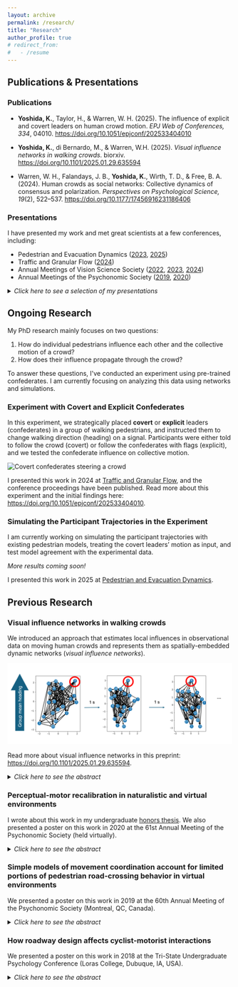 ```yaml
---
layout: archive
permalink: /research/
title: "Research"
author_profile: true
# redirect_from:
#   - /resume
---
```


## Publications & Presentations

### Publications
* **Yoshida, K.**, Taylor, H., & Warren, W. H. (2025). The influence of explicit and covert leaders on human crowd motion. *EPJ Web of Conferences, 334*, 04010. https://doi.org/10.1051/epjconf/202533404010  
 
* **Yoshida, K.**, di Bernardo, M., & Warren, W.H. (2025). *Visual influence networks in walking crowds*. biorxiv. https://doi.org/10.1101/2025.01.29.635594  

* Warren, W. H., Falandays, J. B., **Yoshida, K.**, Wirth, T. D., & Free, B. A. (2024). Human crowds as social networks: Collective dynamics of consensus and polarization. *Perspectives on Psychological Science, 19*(2), 522–537. https://doi.org/10.1177/17456916231186406

### Presentations
I have presented my work and met great scientists at a few conferences, including:
* Pedestrian and Evacuation Dynamics ([2023](https://corbetta.phys.tue.nl/publ/ped2023-program.pdf), [2025](https://www.ped25.cz))
* Traffic and Granular Flow ([2024](https://tgf2024.sciencesconf.org))
* Annual Meetings of Vision Science Society ([2022](https://doi.org/10.1167/jov.22.14.3628), [2023](https://doi.org/10.1167/jov.23.9.5175), [2024](https://doi.org/10.1167/jov.24.10.1325))
* Annual Meetings of the Psychonomic Society ([2019](https://www.psychonomic.org/page/2019annualmeeting), [2020](https://www.psychonomic.org/page/2020annualmeeting))

<details>
  <summary><em>Click here to see a selection of my presentations</em></summary>
  <ul>
    <li><strong>Yoshida, K.</strong>, Feldmann, S., &amp; Warren, W.H. (2025, September 11). <em>Simulating and Quantifying the Influence of Covert and Explicit Leaders on Human Crowd Motion</em> [Conference session]. Pedestrian and Evacuation Dynamics 2025, Prague, Czech.</li>
    <li><strong>Yoshida, K.</strong>, Taylor, H., &amp; Warren, W.H. (2024, December 4). <em>The Influence of Explicit and Covert Leaders on Human Crowd Motion</em> [Conference session]. Traffic and Granular Flow 2024, Lyon, France.</li>
    <li><strong>Yoshida, K.</strong>, Taylor, H., &amp; Warren, W. H. (2024). Can covert and explicit “leaders” steer and split real human crowds? <em>Journal of Vision, 24</em>(10), 1325–1325. https://doi.org/10.1167/jov.24.10.1325 (Poster presented for the Annual Meeting of the Vision Science Society, 2024, in St. Pete Beach, FL, USA).</li>
    <li><strong>Yoshida, K.</strong>, &amp; Warren, W. H. (2023, June 28). <em>Structural analysis and topological manipulation of visual influence networks in walking crowds</em> [Conference session]. Pedestrian and Evacuation Dynamics 2023, Eindhoven, Netherlands.</li>
    <li><strong>Yoshida, K.</strong>, &amp; Chihak, B. (2020, November 21). <em>The transfer of perceptual-motor recalibration between virtual and naturalistic environments</em> [Poster presentation]. 61st Annual Meeting of the Psychonomic Society, held virtually.</li>
    <li>Chihak, B., <strong>Yoshida, K.</strong>, &amp; Bordwell, J. (2019, November 15). <em>Simple models of movement coordination account for limited portions of pedestrian road-crossing behavior in virtual environments</em> [Poster presentation]. 60th Annual Meeting of the Psychonomic Society, Montreal, QC, Canada.</li>
    <li><strong>Yoshida, K.</strong>, Shrestha, A., &amp; Chihak, B. (2018, November 10). <em>How roadway design affects cyclist-motorist interactions</em> [Poster presentation]. 2018 <a href="https://www.coe.edu/academics/majors-areas-study/psychology/tri-state-undergraduate-research-psychology-conference">Tri-State Undergraduate Psychology Conference</a>, Loras College, Dubuque, IA, USA.</li>
  </ul>
</details>

## Ongoing Research

My PhD research mainly focuses on two questions:
1. How do individual pedestrians influence each other and the collective motion of a crowd?
2. How does their influence propagate through the crowd?

To answer these questions, I've conducted an experiment using pre-trained confederates. I am currently focusing on analyzing this data using networks and simulations.

### Experiment with Covert and Explicit Confederates

In this experiment, we strategically placed **covert** or **explicit** leaders (confederates) in a group of walking pedestrians, and instructed them to change walking direction (heading) on a signal. Participants were either told to follow the crowd (covert) or follow the confederates with flags (explicit), and we tested the confederate influence on collective motion.

![Covert confederates steering a crowd](/images/confederate_steer.png)

I presented this work in 2024 at [Traffic and Granular Flow](https://tgf2024.sciencesconf.org), and the conference proceedings have been published. Read more about this experiment and the initial findings here: https://doi.org/10.1051/epjconf/202533404010.

### Simulating the Participant Trajectories in the Experiment

I am currently working on simulating the participant trajectories with existing pedestrian models, treating
the covert leaders’ motion as input, and test model agreement with the experimental data.

*More results coming soon!*

I presented this work in 2025 at [Pedestrian and Evacuation Dynamics](https://www.ped25.cz).

## Previous Research

### Visual influence networks in walking crowds

We introduced an approach that estimates local influences in observational data on moving human crowds and represents them as spatially-embedded dynamic networks (*visual influence networks*).

![Dynamics of visual influence networks](/images/networks.png)

Read more about visual influence networks in this preprint: https://doi.org/10.1101/2025.01.29.635594.

<details>
  <summary><em>Click here to see the abstract</em></summary>
  <div style="margin-left: 1em;">
    Collective motion in human crowds has been understood as a self-organizing phenomenon that is generated from local visual interactions between neighboring pedestrians. To analyze these interactions, we introduce an approach that estimates local influences in observational data on moving human crowds and represents them as spatially-embedded dynamic networks (visual influence networks). We analyzed data from a human “swarm” experiment (N = 10, 16, 20) in which participants were instructed to walk about the tracking area while staying together as a group. We reconstructed the network every 0.5 seconds using Time-Dependent Delayed Correlation (TDDC). Using novel network measures of local and global leadership (direct influence and branching influence), we find that both measures strongly depend on an individual’s spatial position within the group, yielding similar but distinctive leadership gradients from the front to the back. There was also a strong linear relationship between individual influence and front-back position in the crowd. The results reveal that influence is concentrated in specific positions in a crowd, a fact that could be exploited by individuals seeking to lead collective crowd motion.
  </div>
</details>

### Perceptual-motor recalibration in naturalistic and virtual environments
<!-- **TODO: summary** -->

I wrote about this work in my undergraduate [honors thesis](https://coecollege.on.worldcat.org/oclc/1258120465).
We also presented a poster on this work in 2020 at the 61st Annual Meeting of the Psychonomic Society (held virtually).
<!-- See the published abstract [here](https://cdn.ymaws.com/www.psychonomic.org/resource/resmgr/annual_meeting/2020_meeting/2020_abstract_book/ps20_abstracts_11_19_2020.pdf#page=247) (poster 3015). -->

<details>
  <summary><em>Click here to see the abstract</em></summary>
  <div style="margin-left: 1em;">
  The way people learn to interact with the physical world can be conceptualized as a perception-action loop. For new situations, existing schemes are used to make predictions, take actions, and adjust actions based on the feedback. Through this system, people can adapt their motions, such as walking and turning, as environmental conditions change. This locomotive recalibration has been investigated in several experiments in the naturalistic environment. However, there has been less research examining recalibration effects in immersive virtual environments which allow for studies with lower costs and smaller facilities. Further experiments in virtual environments are necessary in order to gain a better understanding of the processes underlying recalibration effects. The present research investigated (1) how perceptions and actions work together and (2) how people respond differently to virtual and naturalistic environments. Specifically, it examined whether a recalibration effect created in a virtual environment had the same characteristics as rotational locomotion in the naturalistic environment. It followed the designs of previous experiments in naturalistic environments and consisted of a pre-test, recalibration phase, and a post-test. The results indicated that there is the same recalibration effect in naturalistic and virtual environments, and rotational recalibration effects transfer between naturalistic and virtual contexts.
  </div>
</details>


### Simple models of movement coordination account for limited portions of pedestrian road-crossing behavior in virtual environments
<!-- **TODO: summary** -->

We presented a poster on this work in 2019 at the 60th Annual Meeting of the Psychonomic Society (Montreal, QC, Canada).
<!-- See the published abstract [here](https://cdn.ymaws.com/www.psychonomic.org/resource/resmgr/annual_meeting/2019_meeting/ps2019annualmeeting-FINAL.pdf#page=206) (poster 2194). -->

<details>
  <summary><em>Click here to see the abstract</em></summary>
  <div style="margin-left: 1em;">
  The ability to coordinate self-movement with the movements of other objects is an important survival skill. Movement coordination tasks such as navigating across a busy intersection have high consequences for failure. Critical to reducing the injury rates of roadway users is understanding what perceptual information and movement control strategies individuals use to cross heavily trafficked streets. A number of models of movement control have proposed simple perceptual mechanisms to explain how humans coordinate self- and object-movement. However previous research in virtual environments has shown that no movement strategy based on a single perceptual variable adequately describes how drivers, bicyclists, and pedestrians cross through gaps in traffic. Instead, findings suggest that people crossing busy intersections are employing complex road-crossing strategies that are likely the product of a number of perceptual processes. In the current study, participants were asked to walk through target gaps in a single lane of bicycle traffic presented in a virtual environment. Preliminary results suggest that pedestrian road-crossing behavior may consist of a predictable combination of simple movement control strategies.
  </div>
</details>


### How roadway design affects cyclist-motorist interactions
<!-- **TODO: summary** -->

We presented a poster on this work in 2018 at the Tri-State Undergraduate Psychology Conference (Loras College, Dubuque, IA, USA).

<details>
  <summary><em>Click here to see the abstract</em></summary>
  <div style="margin-left: 1em;">
  As the global population continues to concentrate into urban environments, the number of conflicts and collisions between different types of roadway users are increasing. In order to share the limited roadway space as efficiently and safely as possible, it is imperative that researchers investigate how pedestrians, bicyclists, and motorists interact with each other. Behavioral work in other labs investigating the overtaking of bicyclists by motorists has begun to explore how cyclists and motorists share the road. In this study, we built and programmed a multi-sensored, GPS-aware distance measurement system based on the Arduino microprocessor. The position-recording capability allows us to identify the specific mechanisms through which roadway features such as bike lanes and sharrows affect the cyclist-motorist interaction. Over a period of five weeks the experimenters rode the instrumented bicycle on city streets and recorded the lateral safety margin motorists afforded the bicyclists while overtaking. As the last phase of the project, all the data collected are currently being processed and analyzed. The development of this novel data collection methodology will strengthen the overall research field by providing a real-world validation of work conducted in laboratory contexts. The end goal of enhanced understanding of how cyclists and motorists interact on the roadway is likely to yield tangible real-world safety benefits for all roadway users.
  </div>
</details>


